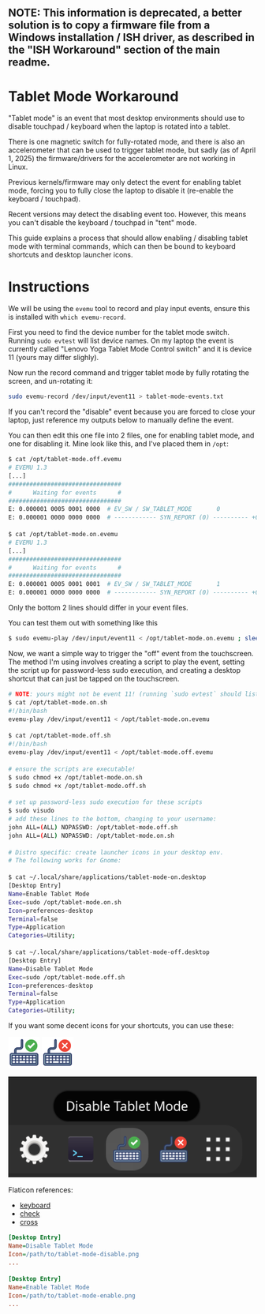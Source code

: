 ## NOTE: This information is deprecated, a better solution is to copy a firmware file from a Windows installation / ISH driver, as described in the "ISH Workaround" section of the main readme.

# Tablet Mode Workaround

"Tablet mode" is an event that most desktop environments should use to disable touchpad / keyboard when the laptop is rotated into a tablet.

There is one magnetic switch for fully-rotated mode, and there is also an accelerometer that can be used to trigger tablet mode, but sadly (as of April 1, 2025) the firmware/drivers for the accelerometer are not working in Linux.

Previous kernels/firmware may only detect the event for enabling tablet mode, forcing you to fully close the laptop to disable it (re-enable the keyboard / touchpad).

Recent versions may detect the disabling event too. However, this means you can't disable the keyboard / touchpad in "tent" mode.

This guide explains a process that should allow enabling / disabling tablet mode with terminal commands, which can then be bound to keyboard shortcuts and desktop launcher icons.

# Instructions

We will be using the `evemu` tool to record and play input events, ensure this is installed with `which evemu-record`.

First you need to find the device number for the tablet mode switch. Running `sudo evtest` will list device names. On my laptop the event is currently called "Lenovo Yoga Tablet Mode Control switch" and it is device 11 (yours may differ slighly).

Now run the record command and trigger tablet mode by fully rotating the screen, and un-rotating it:

```sh
sudo evemu-record /dev/input/event11 > tablet-mode-events.txt
```

If you can't record the "disable" event because you are forced to close your laptop, just reference my outputs below to manually define the event.

You can then edit this one file into 2 files, one for enabling tablet mode, and one for disabling it. Mine look like this, and I've placed them in `/opt`:

```sh
$ cat /opt/tablet-mode.off.evemu
# EVEMU 1.3
[...]
################################
#      Waiting for events      #
################################
E: 0.000001 0005 0001 0000	# EV_SW / SW_TABLET_MODE       0
E: 0.000001 0000 0000 0000	# ------------ SYN_REPORT (0) ---------- +0ms

$ cat /opt/tablet-mode.on.evemu
# EVEMU 1.3
[...]
################################
#      Waiting for events      #
################################
E: 0.000001 0005 0001 0001	# EV_SW / SW_TABLET_MODE       1
E: 0.000001 0000 0000 0000	# ------------ SYN_REPORT (0) ---------- +0ms
```

Only the bottom 2 lines should differ in your event files.

You can test them out with something like this

```sh
$ sudo evemu-play /dev/input/event11 < /opt/tablet-mode.on.evemu ; sleep 5 ; sudo evemu-play /dev/input/event11 < /opt/tablet-mode.off.evemu
```

Now, we want a simple way to trigger the "off" event from the touchscreen. The method I'm using involves creating a script to play the event, setting the script up for password-less sudo execution, and creating a desktop shortcut that can just be tapped on the touchscreen.

```sh
# NOTE: yours might not be event 11! (running `sudo evtest` should list the event names)
$ cat /opt/tablet-mode.on.sh
#!/bin/bash
evemu-play /dev/input/event11 < /opt/tablet-mode.on.evemu

$ cat /opt/tablet-mode.off.sh
#!/bin/bash
evemu-play /dev/input/event11 < /opt/tablet-mode.off.evemu

# ensure the scripts are executable!
$ sudo chmod +x /opt/tablet-mode.on.sh
$ sudo chmod +x /opt/tablet-mode.off.sh

# set up password-less sudo execution for these scripts
$ sudo visudo
# add these lines to the bottom, changing to your username:
john ALL=(ALL) NOPASSWD: /opt/tablet-mode.off.sh
john ALL=(ALL) NOPASSWD: /opt/tablet-mode.on.sh

# Distro specific: create launcher icons in your desktop env.
# The following works for Gnome:

$ cat ~/.local/share/applications/tablet-mode-on.desktop
[Desktop Entry]
Name=Enable Tablet Mode
Exec=sudo /opt/tablet-mode.on.sh
Icon=preferences-desktop
Terminal=false
Type=Application
Categories=Utility;

$ cat ~/.local/share/applications/tablet-mode-off.desktop
[Desktop Entry]
Name=Disable Tablet Mode
Exec=sudo /opt/tablet-mode.off.sh
Icon=preferences-desktop
Terminal=false
Type=Application
Categories=Utility;
```

If you want some decent icons for your shortcuts, you can use these:

<img src="https://github.com/johnmeade/linux-yoga-9i-2-in-1-aura/blob/main/tablet-mode-disable.png?raw=true" width="64">

<img src="https://github.com/johnmeade/linux-yoga-9i-2-in-1-aura/blob/main/tablet-mode-enable.png?raw=true" width="64">

![Tablet Mode Icons in Gnome](tablet-mode-gnome-dock-eg.png)

Flaticon references:
* [keyboard](https://www.flaticon.com/free-icon/keyboard-and-mouse_5033534?term=keyboard&page=1&position=95&related_id=5033534)
* [check](https://www.flaticon.com/free-icon/accept_4315445?term=check&page=1&position=12&related_id=4315445)
* [cross](https://www.flaticon.com/free-icon/delete_16206622?term=x&page=1&position=12&related_id=16206622)

```ini
[Desktop Entry]
Name=Disable Tablet Mode
Icon=/path/to/tablet-mode-disable.png
...

[Desktop Entry]
Name=Enable Tablet Mode
Icon=/path/to/tablet-mode-enable.png
...
```
